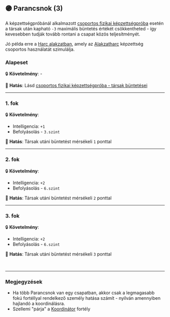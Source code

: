 ## 🟣 Parancsnok (3)

A képzettségpróbánál alkalmazott [csoportos fizikai képzettségpróba](../037_csoportos_kepzettsegproba.md#️-1-csoportos-fizikai-próbatétel) esetén a társak után kapható `-3` maximális büntetés értékét csökkentheted - így kevesebben tudják tovább rontani a csapat közös teljesítményét.

Jó példa erre a [Harc alakzatban](../065_03_harc_alakzatban.md), amely az [Alakzatharc](../kepzettsegek.primer.harci/alakzatharc.md) képzettség csoportos használatát szimulálja.

### Alapeset

🔒 **Követelmény**: -

🌟 **Hatás**:  Lásd [csoportos fizikai képzettségpróba - társak büntetései](../037_csoportos_kepzettsegproba.md#társak-büntetései)

---
### 1. fok

🔒 **Követelmény**:
- Intelligencia: `+1`
- Befolyásolás - `3.szint`

🌟 **Hatás**: Társak utáni büntetést mérsékeli `1` ponttal

---
### 2. fok

🔒 **Követelmény**:
- Intelligencia: `+2`
- Befolyásolás - `6.szint`

🌟 **Hatás**: Társak utáni büntetést mérsékeli `2` ponttal

---
### 3. fok

🔒 **Követelmény**:
- Intelligencia: `+2`
- Befolyásolás - `6.szint`

🌟 **Hatás**: Társak utáni büntetést mérsékeli `3` ponttal

<br />

---
### Megjegyzések

- Ha több Parancsnok van egy csapatban, akkor csak a legmagasabb fokú fortéllyal rendelkező személy hatása számít - nyilván amennyiben hajlandó a koordinálásra.
- Szellemi "párja" a [Koordinátor](../fortelyok.altalanos/koordinator.md) fortély
